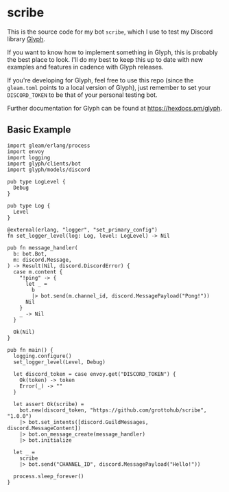 # scribe

This is the source code for my bot `scribe`, which I use to test my Discord library [Glyph](https://github.com/grottohub/glyph).

If you want to know how to implement something in Glyph, this is probably the best place to look. I'll do my best to keep this up to date with new examples and features in cadence with Glyph releases.

If you're developing for Glyph, feel free to use this repo (since the `gleam.toml` points to a local version of Glyph), just remember to set your `DISCORD_TOKEN` to be that of your personal testing bot.

Further documentation for Glyph can be found at <https://hexdocs.pm/glyph>.

## Basic Example

```gleam
import gleam/erlang/process
import envoy
import logging
import glyph/clients/bot
import glyph/models/discord

pub type LogLevel {
  Debug
}

pub type Log {
  Level
}

@external(erlang, "logger", "set_primary_config")
fn set_logger_level(log: Log, level: LogLevel) -> Nil

pub fn message_handler(
  b: bot.Bot,
  m: discord.Message,
) -> Result(Nil, discord.DiscordError) {
  case m.content {
    "!ping" -> {
      let _ =
        b
        |> bot.send(m.channel_id, discord.MessagePayload("Pong!"))
      Nil
    }
    _ -> Nil
  }

  Ok(Nil)
}

pub fn main() {
  logging.configure()
  set_logger_level(Level, Debug)

  let discord_token = case envoy.get("DISCORD_TOKEN") {
    Ok(token) -> token
    Error(_) -> ""
  }

  let assert Ok(scribe) =
    bot.new(discord_token, "https://github.com/grottohub/scribe", "1.0.0")
    |> bot.set_intents([discord.GuildMessages, discord.MessageContent])
    |> bot.on_message_create(message_handler)
    |> bot.initialize

  let _ =
    scribe
    |> bot.send("CHANNEL_ID", discord.MessagePayload("Hello!"))

  process.sleep_forever()
}
```
